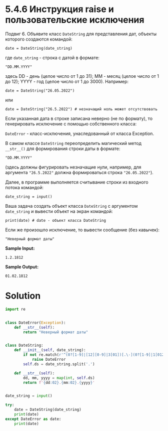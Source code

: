 # 5.4.6 Инструкция raise и пользовательские исключения

Подвиг 6. Объявите класс `DateString` для представления дат, объекты которого создаются командой:

```
date = DateString(date_string)
```

где `date_string` - строка с датой в формате:

```
"DD.MM.YYYY"
```

здесь DD - день (целое число от 1 до 31); MM - месяц (целое число от 1 до 12); YYYY - год (целое число от 1 до 3000).
Например:

```
date = DateString("26.05.2022")
```

или

```
date = DateString("26.5.2022") # незначащий ноль может отсутствовать
```

Если указанная дата в строке записана неверно (не по формату), то генерировать исключение с помощью собственного класса:

`DateError` - класс-исключения, унаследованный от класса Exception.

В самом классе `DateString` переопределить магический метод `__str__()` для формирования строки даты в формате:

```
"DD.MM.YYYY"
```

(здесь должны фигурировать незначащие нули, например, для аргумента `"26.5.2022"` должна формироваться
строка `"26.05.2022"`).

Далее, в программе выполняется считывание строки из входного потока командой:

```
date_string = input()
```

Ваша задача создать объект класса `DateString` с аргументом `date_string` и вывести объект на экран командой:

```
print(date) # date - объект класса DateString
```

Если же произошло исключение, то вывести сообщение (без кавычек):

```
"Неверный формат даты"
```

**Sample Input:**

```
1.2.1812
```

**Sample Output:**

```
01.02.1812
```

# Solution

```python
import re


class DateError(Exception):
    def __str__(self):
        return "Неверный формат даты"


class DateString:
    def __init__(self, date_string):
        if not re.match(r'^(0?[1-9]|[12][0-9]|3[01])[.\-](0?[1-9]|1[012])[.\-]\d{4}$', date_string):
            raise DateError
        self.ds = date_string.split('.')

    def __str__(self):
        dd, mm, yyyy = map(int, self.ds)
        return f'{dd:02}.{mm:02}.{yyyy}'


date_string = input()

try:
    date = DateString(date_string)
    print(date)
except DateError as date:
    print(date)
```